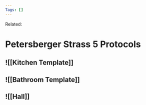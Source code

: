 ```yaml
---
Tags: []
---
```

Related: 
# Petersberger Strass 5 Protocols

## ![[Kitchen Template]]

## ![[Bathroom Template]]

## ![[Hall]]